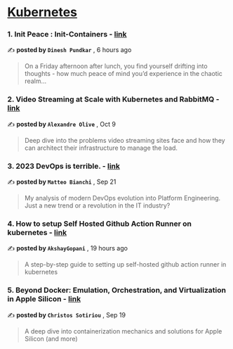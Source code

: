 
<h1><a href=https://medium.com/tag/kubernetes/recommended target="_blank" rel="noopener noreferrer">Kubernetes</a></h1>
<h3>1. Init Peace : Init-Containers - <a href=https://medium.com/@dinesh.pundkar/init-peace-init-containers-17f448264c78?source=tag_recommended_feed---------0-84----------kubernetes----------8e2197d8_61b3_4151_a21b_f66a81c98f4c------- target="_blank" rel="noopener noreferrer">link</a></h3>

✍️ **posted by `Dinesh Pundkar`** <date> , 6 hours ago</date>

<blockquote>On a Friday afternoon after lunch, you find yourself drifting into thoughts - how much peace of mind you’d experience in the chaotic realm…</blockquote>

<h3>2. Video Streaming at Scale with Kubernetes and RabbitMQ - <a href=https://medium.com/skeepers/video-streaming-at-scale-with-kubernetes-and-rabbitmq-6e23fd0e75fb?source=tag_recommended_feed---------1-107----------kubernetes----------8e2197d8_61b3_4151_a21b_f66a81c98f4c------- target="_blank" rel="noopener noreferrer">link</a></h3>

✍️ **posted by `Alexandre Olive`** <date> , Oct 9</date>

<blockquote>Deep dive into the problems video streaming sites face and how they can architect their infrastructure to manage the load.</blockquote>

<h3>3. 2023 DevOps is terrible. - <a href=https://medium.com/@mbianchidev/2023-devops-is-terrible-ec88162c86d7?source=tag_recommended_feed---------2-85----------kubernetes----------8e2197d8_61b3_4151_a21b_f66a81c98f4c------- target="_blank" rel="noopener noreferrer">link</a></h3>

✍️ **posted by `Matteo Bianchi`** <date> , Sep 21</date>

<blockquote>My analysis of modern DevOps evolution into Platform Engineering. Just a new trend or a revolution in the IT industry?</blockquote>

<h3>4. How to setup Self Hosted Github Action Runner on kubernetes - <a href=https://medium.com/simform-engineering/how-to-setup-self-hosted-github-action-runner-on-kubernetes-c8825ccbb63c?source=tag_recommended_feed---------3-84----------kubernetes----------8e2197d8_61b3_4151_a21b_f66a81c98f4c------- target="_blank" rel="noopener noreferrer">link</a></h3>

✍️ **posted by `AkshayGopani`** <date> , 19 hours ago</date>

<blockquote>A step-by-step guide to setting up self-hosted github action runner in kubernetes</blockquote>

<h3>5. Beyond Docker: Emulation, Orchestration, and Virtualization in Apple Silicon - <a href=https://medium.com/itnext/beyond-docker-emulation-orchestration-and-virtualization-in-apple-silicon-34011259cd91?source=tag_recommended_feed---------4-107----------kubernetes----------8e2197d8_61b3_4151_a21b_f66a81c98f4c------- target="_blank" rel="noopener noreferrer">link</a></h3>

✍️ **posted by `Christos Sotiriou`** <date> , Sep 19</date>

<blockquote>A deep dive into containerization mechanics and solutions for Apple Silicon (and more)</blockquote>

